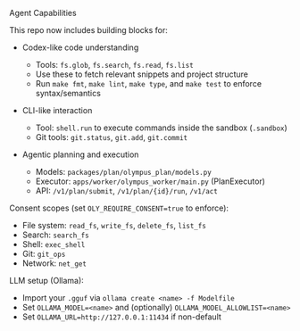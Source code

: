 Agent Capabilities

This repo now includes building blocks for:

- Codex-like code understanding
  - Tools: `fs.glob`, `fs.search`, `fs.read`, `fs.list`
  - Use these to fetch relevant snippets and project structure
  - Run `make fmt`, `make lint`, `make type`, and `make test` to enforce syntax/semantics

- CLI-like interaction
  - Tool: `shell.run` to execute commands inside the sandbox (`.sandbox`)
  - Git tools: `git.status`, `git.add`, `git.commit`

- Agentic planning and execution
  - Models: `packages/plan/olympus_plan/models.py`
  - Executor: `apps/worker/olympus_worker/main.py` (PlanExecutor)
  - API: `/v1/plan/submit`, `/v1/plan/{id}/run`, `/v1/act`

Consent scopes (set `OLY_REQUIRE_CONSENT=true` to enforce):
- File system: `read_fs`, `write_fs`, `delete_fs`, `list_fs`
- Search: `search_fs`
- Shell: `exec_shell`
- Git: `git_ops`
- Network: `net_get`

LLM setup (Ollama):
- Import your `.gguf` via `ollama create <name> -f Modelfile`
- Set `OLLAMA_MODEL=<name>` and (optionally) `OLLAMA_MODEL_ALLOWLIST=<name>`
- Set `OLLAMA_URL=http://127.0.0.1:11434` if non-default

